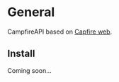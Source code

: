 # General

CampfireAPI based on [Capfire web](https://github.com/timas130/campfire-web).

## Install

Coming soon...

